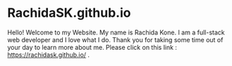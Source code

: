 # RachidaSK.github.io

Hello! Welcome to my Website. My name is Rachida Kone. I am a full-stack web developer and I love what I do. Thank you for taking some time out of your day to learn more about me. Please click on this link : https://rachidask.github.io/ .